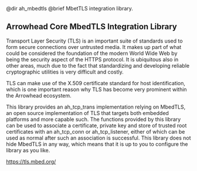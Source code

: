 @dir ah_mbedtls
@brief MbetTLS integration library.

## Arrowhead Core MbedTLS Integration Library

Transport Layer Security (TLS) is an important suite of standards used to form
secure connections over untrusted media. It makes up part of what could be
considered the foundation of the modern World Wide Web by being the security
aspect of the HTTPS protocol. It is ubiquitous also in other areas, much due to
the fact that standardizing and developing reliable cryptographic utilities is
very difficult and costly.

TLS can make use of the X.509 certificate standard for host identification,
which is one important reason why TLS has become very prominent within the
Arrowhead ecosystem.

This library provides an ah_tcp_trans implementation relying on MbedTLS, an open
source implementation of TLS that targets both embedded platforms and more
capable such. The functions provided by this library can be used to associate
a certificate, private key and store of trusted root certificates with an
ah_tcp_conn or ah_tcp_listener, either of which can be used as normal after such
an association is successful. This library does not hide MbedTLS in any way,
which means that it is up to you to configure the library as you like.

https://tls.mbed.org/
